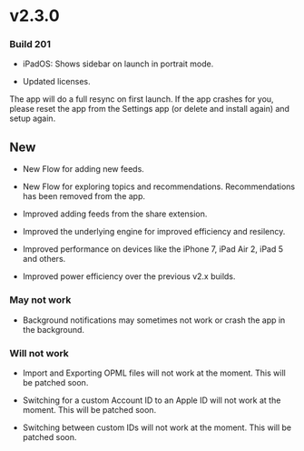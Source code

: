 # v2.3.0

### Build 201

- iPadOS: Shows sidebar on launch in portrait mode. 

- Updated licenses.

The app will do a full resync on first launch. If the app crashes for you, please reset the app from the Settings app (or delete and install again) and setup again.  

## New 

- New Flow for adding new feeds. 

- New Flow for exploring topics and recommendations. Recommendations has been removed from the app. 

- Improved adding feeds from the share extension. 

- Improved the underlying engine for improved efficiency and resilency. 

- Improved performance on devices like the iPhone 7, iPad Air 2, iPad 5 and others. 

- Improved power efficiency over the previous v2.x builds. 

### May not work

- Background notifications may sometimes not work or crash the app in the background. 

### Will not work

- Import and Exporting OPML files will not work at the moment. This will be patched soon. 

- Switching for a custom Account ID to an Apple ID will not work at the moment. This will be patched soon. 

- Switching between custom IDs will not work at the moment. This will be patched soon. 
